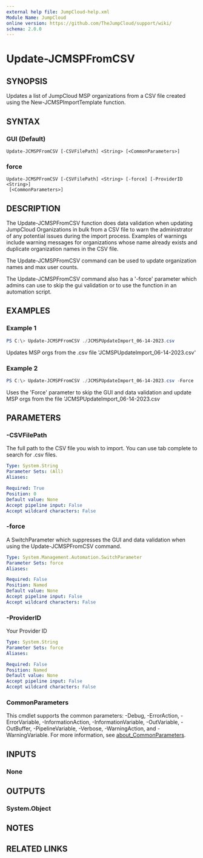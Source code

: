 ```yaml
---
external help file: JumpCloud-help.xml
Module Name: JumpCloud
online version: https://github.com/TheJumpCloud/support/wiki/
schema: 2.0.0
---
```


# Update-JCMSPFromCSV

## SYNOPSIS

Updates a list of JumpCloud MSP organizations from a CSV file created using the New-JCMSPImportTemplate function.

## SYNTAX

### GUI (Default)
```
Update-JCMSPFromCSV [-CSVFilePath] <String> [<CommonParameters>]
```

### force
```
Update-JCMSPFromCSV [-CSVFilePath] <String> [-force] [-ProviderID <String>]
 [<CommonParameters>]
```

## DESCRIPTION

The Update-JCMSPFromCSV function does data validation when updating JumpCloud Organizations in bulk from a CSV file to warn the administrator of any potential issues during the import process. Examples of warnings include warning messages for organizations whose name already exists and duplicate organization names in the CSV file.

The Update-JCMSPFromCSV command can be used to update organization names and max user counts.

The Update-JCMSPFromCSV command also has a '-force' parameter which admins can use to skip the gui validation or to use the function in an automation script.

## EXAMPLES

### Example 1

```powershell
PS C:\> Update-JCMSPFromCSV ./JCMSPUpdateImport_06-14-2023.csv
```

Updates MSP orgs from the .csv file 'JCMSPUpdateImport_06-14-2023.csv'

### Example 2

```powershell
PS C:\> Update-JCMSPFromCSV ./JCMSPUpdateImport_06-14-2023.csv -Force
```

Uses the 'Force' parameter to skip the GUI and data validation and update MSP orgs from the file 'JCMSPUpdateImport_06-14-2023.csv

## PARAMETERS

### -CSVFilePath

The full path to the CSV file you wish to import.
You can use tab complete to search for .csv files.

```yaml
Type: System.String
Parameter Sets: (All)
Aliases:

Required: True
Position: 0
Default value: None
Accept pipeline input: False
Accept wildcard characters: False
```

### -force

A SwitchParameter which suppresses the GUI and data validation when using the Update-JCMSPFromCSV command.

```yaml
Type: System.Management.Automation.SwitchParameter
Parameter Sets: force
Aliases:

Required: False
Position: Named
Default value: None
Accept pipeline input: False
Accept wildcard characters: False
```

### -ProviderID

Your Provider ID

```yaml
Type: System.String
Parameter Sets: force
Aliases:

Required: False
Position: Named
Default value: None
Accept pipeline input: False
Accept wildcard characters: False
```

### CommonParameters
This cmdlet supports the common parameters: -Debug, -ErrorAction, -ErrorVariable, -InformationAction, -InformationVariable, -OutVariable, -OutBuffer, -PipelineVariable, -Verbose, -WarningAction, and -WarningVariable. For more information, see [about_CommonParameters](http://go.microsoft.com/fwlink/?LinkID=113216).

## INPUTS

### None
## OUTPUTS

### System.Object
## NOTES

## RELATED LINKS

